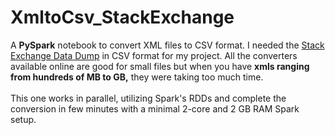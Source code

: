 # XmltoCsv_StackExchange

A **PySpark** notebook to convert XML files to CSV format. I needed the [Stack Exchange Data Dump](https://archive.org/details/stackexchange) in CSV format for my project. All the converters available online are good for small files but when you have **xmls ranging from hundreds of MB to GB,** they were taking too much time.
<br><br>
This one works in parallel, utilizing Spark's RDDs and complete the conversion in few minutes with a minimal 2-core and 2 GB RAM Spark setup.
